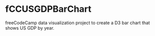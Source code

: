 # fCCUSGDPBarChart
freeCodeCamp data visualization project to create a D3 bar chart that shows US GDP by year.
